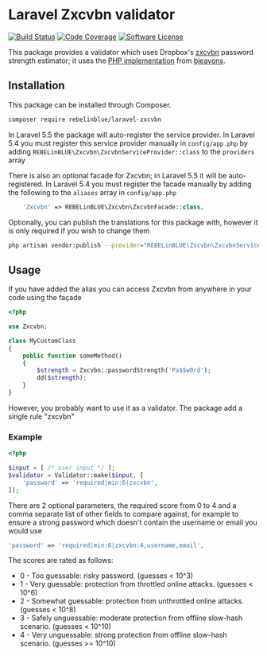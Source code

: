 # Laravel Zxcvbn validator

[![Build Status](https://img.shields.io/github/actions/workflow/status/REBELinBLUE/laravel-zxcvbn/tests.yml?branch=master?label=Build&style=flat-square)](https://github.com/REBELinBLUE/laravel-zxcvbn/actions?query=workflow%3ATests)
[![Code Coverage](https://img.shields.io/codecov/c/github/REBELinBLUE/laravel-zxcvbn/master.svg?style=flat-square&label=Coverage)](https://codecov.io/gh/REBELinBLUE/laravel-zxcvbn)
[![Software License](https://img.shields.io/badge/license-MIT-brightgreen.svg?style=flat-square&label=License)](/LICENSE.md)

This package provides a validator which uses Dropbox's [zxcvbn](https://github.com/dropbox/zxcvbn) 
password strength estimator; it uses the [PHP implementation](https://github.com/bjeavons/zxcvbn-php) from
[bjeavons](https://github.com/bjeavons). 

## Installation

This package can be installed through Composer.

``` bash
composer require rebelinblue/laravel-zxcvbn
```

In Laravel 5.5 the package will auto-register the service provider. In Laravel 5.4 you must register this 
service provider manually in `config/app.php` by adding `REBELinBLUE\Zxcvbn\ZxcvbnServiceProvider::class` to the 
`providers` array


There is also an optional facade for Zxcvbn; in Laravel 5.5 it will be auto-registered. In Laravel 5.4
you must register the facade manually by adding the following to the `aliases` array in `config/app.php`

```php
    'Zxcvbn' => REBELinBLUE\Zxcvbn\ZxcvbnFacade::class,
```

Optionally, you can publish the translations for this package with, however it is only required if you wish to change them

``` bash
php artisan vendor:publish --provider="REBELinBLUE\Zxcvbn\ZxcvbnServiceProvider"
```

## Usage

If you have added the alias you can access Zxcvbn from anywhere in your code using the façade

```php
<?php

use Zxcvbn;

class MyCustomClass
{
    public function someMethod()
    {
        $strength = Zxcvbn::passwordStrength('Pa$$w0rd');
        dd($strength);
    }    
}

```

However, you probably want to use it as a validator. The package add a single rule "zxcvbn"

### Example
```php
<?php

$input = [ /* user input */ ];
$validator = Validator::make($input, [
    'password' => 'required|min:6|zxcvbn',
]); 
```

There are 2 optional parameters, the required score from 0 to 4 and a comma separate list of other fields to compare
against, for example to ensure a strong password which doesn't contain the username or email you would use

```php
'password' => 'required|min:6|zxcvbn:4,username,email',
```

The scores are rated as follows:

* 0 - Too guessable: risky password. (guesses < 10^3)
* 1 - Very guessable: protection from throttled online attacks. (guesses < 10^6)
* 2 - Somewhat guessable: protection from unthrottled online attacks. (guesses < 10^8)
* 3 - Safely unguessable: moderate protection from offline slow-hash scenario. (guesses < 10^10)
* 4 - Very unguessable: strong protection from offline slow-hash scenario. (guesses >= 10^10)
